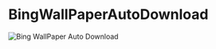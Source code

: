 # BingWallPaperAutoDownload
![Bing WallPaper Auto Download](https://github.com/joengit/BingWallPaperAutoDownload/workflows/Auto%20Download/badge.svg)
